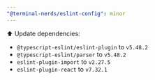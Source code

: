 ```yaml
---
"@terminal-nerds/eslint-config": minor
---
```


⬆️ Update dependencies:

-   `@typescript-eslint/eslint-plugin` to `v5.48.2`
-   `@typescript-eslint/parser`	to `v5.48.2`
-   `eslint-plugin-import` to `v2.27.5`
-   `eslint-plugin-react` to `v7.32.1`
